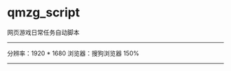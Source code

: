 # qmzg_script
网页游戏日常任务自动脚本

*********************
分辨率：1920 * 1680
浏览器：搜狗浏览器 150%
*********************


